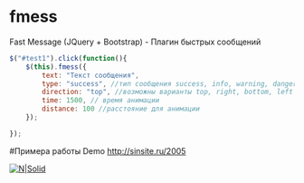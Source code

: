 # fmess
Fast Message (JQuery  + Bootstrap) - Плагин быстрых сообщений

```js
$("#test1").click(function(){
	$(this).fmess({
        text: "Текст сообщения",
        type: "success", //тип сообщения success, info, warning, danger
        direction: "top", //возможны варианты top, right, bottom, left
        time: 1500, // время анимации
        distance: 100 //расстояние для анимации
    });

});
```

#Примера работы Demo
http://sinsite.ru/2005

[![N|Solid](http://sinsite.ru/img/fmess.gif)](http://sinsite.ru/2005)

